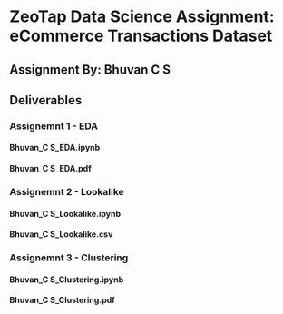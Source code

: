 # ZeoTap Data Science Assignment: eCommerce Transactions Dataset

## Assignment By: Bhuvan C S

## Deliverables
### Assignemnt 1 - EDA
#### Bhuvan_C S_EDA.ipynb
#### Bhuvan_C S_EDA.pdf
### Assignemnt 2 - Lookalike
#### Bhuvan_C S_Lookalike.ipynb
#### Bhuvan_C S_Lookalike.csv
### Assignemnt 3 - Clustering
#### Bhuvan_C S_Clustering.ipynb
#### Bhuvan_C S_Clustering.pdf
